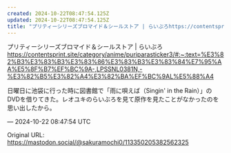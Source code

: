 ```yaml
---
created: 2024-10-22T08:47:54.125Z
updated: 2024-10-22T08:47:54.125Z
title: "プリティーシリーズブロマイド＆シールストア | らいぶろhttps://contentsprint.site/category/anime/puriparast[...]"
---
```


<p>プリティーシリーズブロマイド＆シールストア | らいぶろ<br /><a href="https://contentsprint.site/category/anime/puriparasticker3/#:~:text=%E3%82%B3%E3%83%B3%E3%83%86%E3%83%B3%E3%83%84%E7%95%AA%E5%8F%B7%EF%BC%9A-,LPSSNL0381N,-%E3%82%B5%E3%82%A4%E3%82%BA%EF%BC%9AL%E5%88%A4" target="_blank" rel="nofollow noopener noreferrer" translate="no"><span class="invisible">https://</span><span class="ellipsis">contentsprint.site/category/an</span><span class="invisible">ime/puriparasticker3/#:~:text=%E3%82%B3%E3%83%B3%E3%83%86%E3%83%B3%E3%83%84%E7%95%AA%E5%8F%B7%EF%BC%9A-,LPSSNL0381N,-%E3%82%B5%E3%82%A4%E3%82%BA%EF%BC%9AL%E5%88%A4</span></a></p><p>日曜日に池袋に行った時に図書館で「雨に唄えば（Singin&#39; in the Rain）」のDVDを借りてきた。レオユキのらいぶろを見て原作を見たことがなかったのを思い出したから。</p>

&mdash; 2024-10-22 08:47:54 UTC

Original URL: https://mastodon.social/@sakuramochi0/113350205382562325
